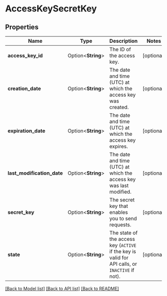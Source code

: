 # AccessKeySecretKey

## Properties

Name | Type | Description | Notes
------------ | ------------- | ------------- | -------------
**access_key_id** | Option<**String**> | The ID of the access key. | [optional]
**creation_date** | Option<**String**> | The date and time (UTC) at which the access key was created. | [optional]
**expiration_date** | Option<**String**> | The date and time (UTC) at which the access key expires. | [optional]
**last_modification_date** | Option<**String**> | The date and time (UTC) at which the access key was last modified. | [optional]
**secret_key** | Option<**String**> | The secret key that enables you to send requests. | [optional]
**state** | Option<**String**> | The state of the access key (`ACTIVE` if the key is valid for API calls, or `INACTIVE` if not). | [optional]

[[Back to Model list]](../README.md#documentation-for-models) [[Back to API list]](../README.md#documentation-for-api-endpoints) [[Back to README]](../README.md)


